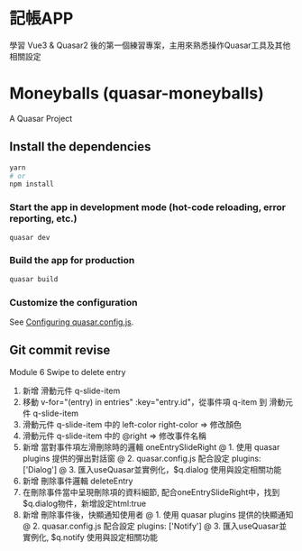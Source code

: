 # 記帳APP

學習 Vue3 & Quasar2 後的第一個練習專案，主用來熟悉操作Quasar工具及其他相關設定

# Moneyballs (quasar-moneyballs)

A Quasar Project

## Install the dependencies
```bash
yarn
# or
npm install
```

### Start the app in development mode (hot-code reloading, error reporting, etc.)
```bash
quasar dev
```


### Build the app for production
```bash
quasar build
```

### Customize the configuration
See [Configuring quasar.config.js](https://v2.quasar.dev/quasar-cli-vite/quasar-config-js).


## Git commit revise
Module 6 Swipe to delete entry
1. 新增 滑動元件 q-slide-item
2. 移動 v-for="(entry) in entries" :key="entry.id"，從事件項 q-item 到 滑動元件 q-slide-item
3. 滑動元件 q-slide-item 中的 left-color right-color => 修改顏色
4. 滑動元件 q-slide-item 中的 @right => 修改事件名稱
5. 新增 當對事件項左滑刪除時的邏輯 oneEntrySlideRight
   @ 1. 使用 quasar plugins 提供的彈出對話窗
   @ 2. quasar.config.js 配合設定 plugins: ['Dialog']
   @ 3. 匯入useQuasar並實例化，$q.dialog 使用與設定相關功能
6. 新增 刪除事件邏輯 deleteEntry
7. 在刪除事件當中呈現刪除項的資料細節, 配合oneEntrySlideRight中，找到$q.dialog物件，新增設定html:true
8. 新增 刪除事件後，快顯通知使用者
   @ 1. 使用 quasar plugins 提供的快顯通知
   @ 2. quasar.config.js 配合設定 plugins: ['Notify']
   @ 3. 匯入useQuasar並實例化, $q.notify 使用與設定相關功能
